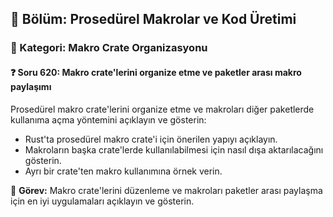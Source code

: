 ## 📘 Bölüm: Prosedürel Makrolar ve Kod Üretimi  
### 🔹 Kategori: Makro Crate Organizasyonu  
#### ❓ Soru 620: Makro crate'lerini organize etme ve paketler arası makro paylaşımı

Prosedürel makro crate'lerini organize etme ve makroları diğer paketlerde kullanıma açma yöntemini açıklayın ve gösterin:

- Rust'ta prosedürel makro crate'i için önerilen yapıyı açıklayın.
- Makroların başka crate'lerde kullanılabilmesi için nasıl dışa aktarılacağını gösterin.
- Ayrı bir crate'ten makro kullanımına örnek verin.

🔧 **Görev:** Makro crate'lerini düzenleme ve makroları paketler arası paylaşma için en iyi uygulamaları açıklayın ve gösterin.
